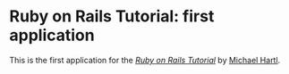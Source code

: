 # Ruby on Rails Tutorial: first application

This is the first application for the [*Ruby on Rails Tutorial*](http://railstutorial.org) by [Michael Hartl](http://michaelhartl.com).

